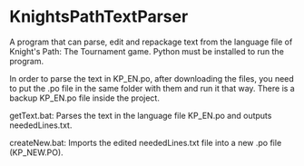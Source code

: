 # KnightsPathTextParser
A program that can parse, edit and repackage text from the language file of Knight's Path: The Tournament game.
Python must be installed to run the program.

In order to parse the text in KP_EN.po, after downloading the files, you need to put the .po file in the same folder with them and run it that way. There is a backup KP_EN.po file inside the project.

getText.bat: Parses the text in the language file KP_EN.po and outputs neededLines.txt.

createNew.bat: Imports the edited neededLines.txt file into a new .po file (KP_NEW.PO).
